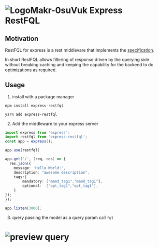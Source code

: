 # ![LogoMakr-0suVuk](https://user-images.githubusercontent.com/3071208/224511991-de64ec4d-1476-42f4-9645-b80e1d68e2f0.svg) Express RestFQL

## Motivation

RestFQL for express is a rest middlevare that implements the [specification](https://github.com/restfql/Specification).

In short RestFQL allows filtering of response driven by the querying side without breaking caching and keeping the capability for the backend to do optimizations as required.

## Usage

1. install with a package manager
```bash
npm install express-restfql

yarn add express-restfql
```

2. Add the middleware to your express server

```ts
import express from 'express';
import restfql from 'express-restfql';
const app = express();

app.use(restfql)

app.get('/', (req, res) => {
  res.json({
    message: 'Hello World!', 
    description: "awesome description",
    tags:{
        mandatory: ["mand_tag1","mand_tag1"],
        optional:  ["opt_tag1","opt_tag1"],
    }
});
});

app.listen(3000);
```

3. query passing the model as a query param call `fql`
# ![preview query](https://user-images.githubusercontent.com/3071208/224512973-f5ae4679-2790-4a55-86e6-e0da1293c69b.png)

